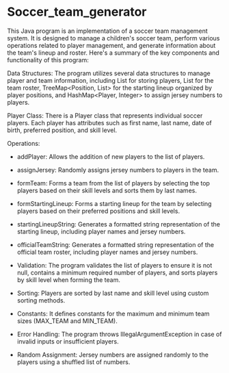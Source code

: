 # Soccer_team_generator
This Java program is an implementation of a soccer team management system. It is designed to manage a children's soccer team, perform various operations related to player management, and generate information about the team's lineup and roster. Here's a summary of the key components and functionality of this program:

Data Structures: The program utilizes several data structures to manage player and team information, including List<Player> for storing players, List<Player> for the team roster, TreeMap<Position, List<Player>> for the starting lineup organized by player positions, and HashMap<Player, Integer> to assign jersey numbers to players.

Player Class: There is a Player class that represents individual soccer players. Each player has attributes such as first name, last name, date of birth, preferred position, and skill level.

Operations:

- addPlayer: Allows the addition of new players to the list of players.
- assignJersey: Randomly assigns jersey numbers to players in the team.
- formTeam: Forms a team from the list of players by selecting the top players based on their skill levels and sorts them by last names.
- formStartingLineup: Forms a starting lineup for the team by selecting players based on their preferred positions and skill levels.
- startingLineupString: Generates a formatted string representation of the starting lineup, including player names and jersey numbers.
- officialTeamString: Generates a formatted string representation of the official team roster, including player names and jersey numbers.
  
- Validation: The program validates the list of players to ensure it is not null, contains a minimum required number of players, and sorts players by skill level when forming the team.
- Sorting: Players are sorted by last name and skill level using custom sorting methods.
- Constants: It defines constants for the maximum and minimum team sizes (MAX_TEAM and MIN_TEAM).
- Error Handling: The program throws IllegalArgumentException in case of invalid inputs or insufficient players.
- Random Assignment: Jersey numbers are assigned randomly to the players using a shuffled list of numbers.
